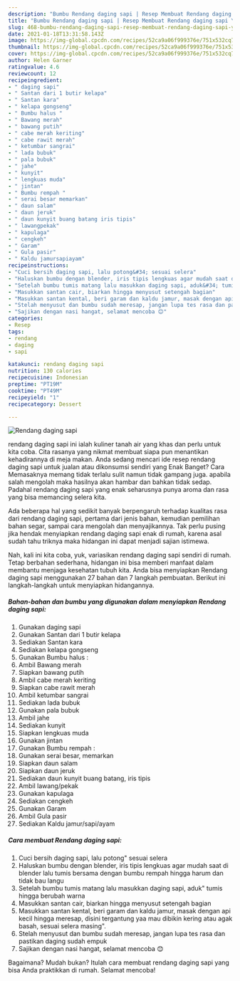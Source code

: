 ```yaml
---
description: "Bumbu Rendang daging sapi | Resep Membuat Rendang daging sapi Yang Enak Dan Mudah"
title: "Bumbu Rendang daging sapi | Resep Membuat Rendang daging sapi Yang Enak Dan Mudah"
slug: 468-bumbu-rendang-daging-sapi-resep-membuat-rendang-daging-sapi-yang-enak-dan-mudah
date: 2021-01-18T13:31:58.143Z
image: https://img-global.cpcdn.com/recipes/52ca9a06f999376e/751x532cq70/rendang-daging-sapi-foto-resep-utama.jpg
thumbnail: https://img-global.cpcdn.com/recipes/52ca9a06f999376e/751x532cq70/rendang-daging-sapi-foto-resep-utama.jpg
cover: https://img-global.cpcdn.com/recipes/52ca9a06f999376e/751x532cq70/rendang-daging-sapi-foto-resep-utama.jpg
author: Helen Garner
ratingvalue: 4.6
reviewcount: 12
recipeingredient:
- " daging sapi"
- " Santan dari 1 butir kelapa"
- " Santan kara"
- " kelapa gongseng"
- " Bumbu halus "
- " Bawang merah"
- " bawang putih"
- " cabe merah keriting"
- " cabe rawit merah"
- " ketumbar sangrai"
- " lada bubuk"
- " pala bubuk"
- " jahe"
- " kunyit"
- " lengkuas muda"
- " jintan"
- " Bumbu rempah "
- " serai besar memarkan"
- " daun salam"
- " daun jeruk"
- " daun kunyit buang batang iris tipis"
- " lawangpekak"
- " kapulaga"
- " cengkeh"
- " Garam"
- " Gula pasir"
- " Kaldu jamursapiayam"
recipeinstructions:
- "Cuci bersih daging sapi, lalu potong&#34; sesuai selera"
- "Haluskan bumbu dengan blender, iris tipis lengkuas agar mudah saat di blender lalu tumis bersama dengan bumbu rempah hingga harum dan tidak bau langu"
- "Setelah bumbu tumis matang lalu masukkan daging sapi, aduk&#34; tumis hingga berubah warna"
- "Masukkan santan cair, biarkan hingga menyusut setengah bagian"
- "Masukkan santan kental, beri garam dan kaldu jamur, masak dengan api kecil hingga meresap, disini tergantung yaa mau dibikin kering atau agak basah, sesuai selera masing&#34;."
- "Stelah menyusut dan bumbu sudah meresap, jangan lupa tes rasa dan pastikan daging sudah empuk"
- "Sajikan dengan nasi hangat, selamat mencoba 😊"
categories:
- Resep
tags:
- rendang
- daging
- sapi

katakunci: rendang daging sapi 
nutrition: 130 calories
recipecuisine: Indonesian
preptime: "PT19M"
cooktime: "PT49M"
recipeyield: "1"
recipecategory: Dessert

---
```



![Rendang daging sapi](https://img-global.cpcdn.com/recipes/52ca9a06f999376e/751x532cq70/rendang-daging-sapi-foto-resep-utama.jpg)


rendang daging sapi ini ialah kuliner tanah air yang khas dan perlu untuk kita coba. Cita rasanya yang nikmat membuat siapa pun menantikan kehadirannya di meja makan.
Anda sedang mencari ide resep rendang daging sapi untuk jualan atau dikonsumsi sendiri yang Enak Banget? Cara Memasaknya memang tidak terlalu sulit namun tidak gampang juga. apabila salah mengolah maka hasilnya akan hambar dan bahkan tidak sedap. Padahal rendang daging sapi yang enak seharusnya punya aroma dan rasa yang bisa memancing selera kita.

Ada beberapa hal yang sedikit banyak berpengaruh terhadap kualitas rasa dari rendang daging sapi, pertama dari jenis bahan, kemudian pemilihan bahan segar, sampai cara mengolah dan menyajikannya. Tak perlu pusing jika hendak menyiapkan rendang daging sapi enak di rumah, karena asal sudah tahu triknya maka hidangan ini dapat menjadi sajian istimewa.




Nah, kali ini kita coba, yuk, variasikan rendang daging sapi sendiri di rumah. Tetap berbahan sederhana, hidangan ini bisa memberi manfaat dalam membantu menjaga kesehatan tubuh kita. Anda bisa menyiapkan Rendang daging sapi menggunakan 27 bahan dan 7 langkah pembuatan. Berikut ini langkah-langkah untuk menyiapkan hidangannya.

<!--inarticleads1-->

##### Bahan-bahan dan bumbu yang digunakan dalam menyiapkan Rendang daging sapi:

1. Gunakan  daging sapi
1. Gunakan  Santan dari 1 butir kelapa
1. Sediakan  Santan kara
1. Sediakan  kelapa gongseng
1. Gunakan  Bumbu halus :
1. Ambil  Bawang merah
1. Siapkan  bawang putih
1. Ambil  cabe merah keriting
1. Siapkan  cabe rawit merah
1. Ambil  ketumbar sangrai
1. Sediakan  lada bubuk
1. Gunakan  pala bubuk
1. Ambil  jahe
1. Sediakan  kunyit
1. Siapkan  lengkuas muda
1. Gunakan  jintan
1. Gunakan  Bumbu rempah :
1. Gunakan  serai besar, memarkan
1. Siapkan  daun salam
1. Siapkan  daun jeruk
1. Sediakan  daun kunyit buang batang, iris tipis
1. Ambil  lawang/pekak
1. Gunakan  kapulaga
1. Sediakan  cengkeh
1. Gunakan  Garam
1. Ambil  Gula pasir
1. Sediakan  Kaldu jamur/sapi/ayam




<!--inarticleads2-->

##### Cara membuat Rendang daging sapi:

1. Cuci bersih daging sapi, lalu potong&#34; sesuai selera
1. Haluskan bumbu dengan blender, iris tipis lengkuas agar mudah saat di blender lalu tumis bersama dengan bumbu rempah hingga harum dan tidak bau langu
1. Setelah bumbu tumis matang lalu masukkan daging sapi, aduk&#34; tumis hingga berubah warna
1. Masukkan santan cair, biarkan hingga menyusut setengah bagian
1. Masukkan santan kental, beri garam dan kaldu jamur, masak dengan api kecil hingga meresap, disini tergantung yaa mau dibikin kering atau agak basah, sesuai selera masing&#34;.
1. Stelah menyusut dan bumbu sudah meresap, jangan lupa tes rasa dan pastikan daging sudah empuk
1. Sajikan dengan nasi hangat, selamat mencoba 😊




Bagaimana? Mudah bukan? Itulah cara membuat rendang daging sapi yang bisa Anda praktikkan di rumah. Selamat mencoba!

